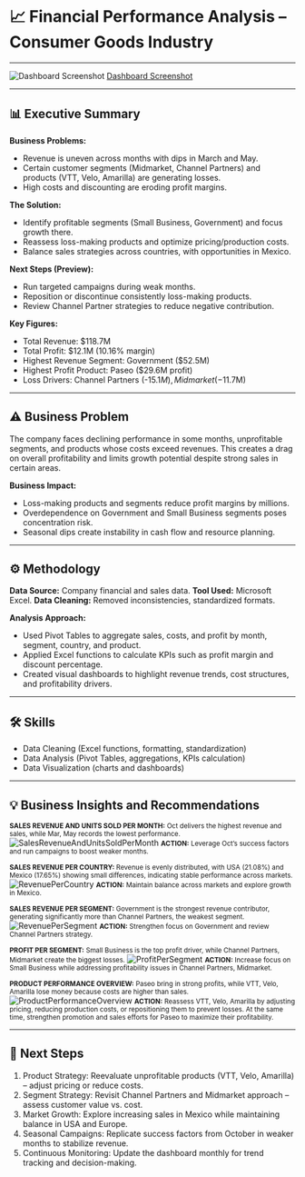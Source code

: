 # 📈 Financial Performance Analysis – Consumer Goods Industry

---

![Dashboard Screenshot](.\asset\Financial%20Dataset%20Dashboard.png)
[Dashboard Screenshot](.\asset\Financial%20Dataset%20Dashboard.png)

---
## 📊 Executive Summary

**Business Problems:**
- Revenue is uneven across months with dips in March and May.
- Certain customer segments (Midmarket, Channel Partners) and products (VTT, Velo, Amarilla) are generating losses.
- High costs and discounting are eroding profit margins.

**The Solution:**
- Identify profitable segments (Small Business, Government) and focus growth there.
- Reassess loss-making products and optimize pricing/production costs.
- Balance sales strategies across countries, with opportunities in Mexico.

**Next Steps (Preview):**
- Run targeted campaigns during weak months.
- Reposition or discontinue consistently loss-making products.
- Review Channel Partner strategies to reduce negative contribution.

**Key Figures:**
- Total Revenue: $118.7M
- Total Profit: $12.1M (10.16% margin)
- Highest Revenue Segment: Government ($52.5M)
- Highest Profit Product: Paseo ($29.6M profit)
- Loss Drivers: Channel Partners (-$15.1M), Midmarket (-$11.7M)

---

## ⚠️ Business Problem

The company faces declining performance in some months, unprofitable segments, and products whose costs exceed revenues. This creates a drag on overall profitability and limits growth potential despite strong sales in certain areas.

**Business Impact:**

- Loss-making products and segments reduce profit margins by millions.
- Overdependence on Government and Small Business segments poses concentration risk.
- Seasonal dips create instability in cash flow and resource planning.

----

## ⚙️ Methodology

**Data Source:** Company financial and sales data.
**Tool Used:** Microsoft Excel.
**Data Cleaning:** Removed inconsistencies, standardized formats.

**Analysis Approach:**
- Used Pivot Tables to aggregate sales, costs, and profit by month, segment, country, and product.
- Applied Excel functions to calculate KPIs such as profit margin and discount percentage.
- Created visual dashboards to highlight revenue trends, cost structures, and profitability drivers.

---
## 🛠 Skills

- Data Cleaning (Excel functions, formatting, standardization)
- Data Analysis (Pivot Tables, aggregations, KPIs calculation)
- Data Visualization (charts and dashboards)

---

## 💡 Business Insights and Recommendations

<small>**SALES REVENUE AND UNITS SOLD PER MONTH:** 
Oct delivers the highest revenue and sales, while Mar, May records the lowest performance. </small>
![SalesRevenueAndUnitsSoldPerMonth](.\asset\SalesRevenueAndUnitsSoldPerMonth.png)
<small>**ACTION:** Leverage Oct’s success factors and run campaigns to boost weaker months.</small>

<small>**SALES REVENUE PER COUNTRY:** Revenue is evenly distributed, with USA (21.08%) and Mexico (17.65%) showing small differences, indicating stable performance across markets. </small>
![RevenuePerCountry](.\asset\RevenuePerCountry.png)
<small>**ACTION:** Maintain balance across markets and explore growth in Mexico.</small>
<br>

<small>**SALES REVENUE PER SEGMENT:** Government is the strongest revenue contributor, generating significantly more than Channel Partners, the weakest segment.</small>
![RevenuePerSegment](.\asset\RevenuePerSegment.png)
<small>**ACTION:** Strengthen focus on Government and review Channel Partners strategy.</small>
<br>

<small>**PROFIT PER SEGMENT:** Small Business is the top profit driver, while Channel Partners, Midmarket create the biggest losses.</small>
![ProfitPerSegment](.\asset\ProfitPerSegment.png)
<small>**ACTION:** Increase focus on Small Business while addressing profitability issues in Channel Partners, Midmarket.</small>
<br>

<small>**PRODUCT PERFORMANCE OVERVIEW:** Paseo bring in strong profits, while VTT, Velo, Amarilla lose money because costs are higher than sales.</small>
![ProductPerformanceOverview](.\asset\ProductPerformanceOverview.png)
<small>**ACTION:** Reassess VTT, Velo, Amarilla by adjusting pricing, reducing production costs, or repositioning them to prevent losses. At the same time, strengthen promotion and sales efforts for Paseo to maximize their profitability.</small>

---
## 📝 Next Steps

<ol>
    <li>Product Strategy: Reevaluate unprofitable products (VTT, Velo, Amarilla) – adjust pricing or reduce costs.</li>
    <li>Segment Strategy: Revisit Channel Partners and Midmarket approach – assess customer value vs. cost.</li>
    <li>Market Growth: Explore increasing sales in Mexico while maintaining balance in USA and Europe.</li>
    <li>Seasonal Campaigns: Replicate success factors from October in weaker months to stabilize revenue.</li>
    <li>Continuous Monitoring: Update the dashboard monthly for trend tracking and decision-making.</li>
</ol>